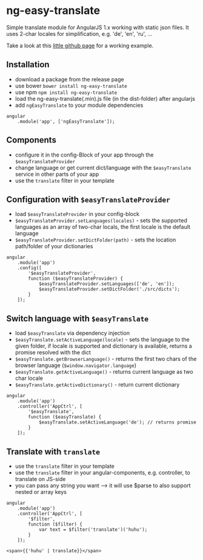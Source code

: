# ng-easy-translate
Simple translate module for AngularJS 1.x working with static json files. It uses 2-char locales for simplification, e.g. 'de', 'en', 'ru', ...

Take a look at this [little github page](http://killercodemonkey.github.io/ng-easy-translate/example/index.html "Little demo") for a working example.

## Installation

- download a package from the release page
- use bower `bower install ng-easy-translate`
- use npm `npm install ng-easy-translate`
- load the ng-easy-translate(.min).js file (in the dist-folder) after angularjs
- add `ngEasyTranslate` to your module dependencies

```
angular
    .module('app', ['ngEasyTranslate']);
```

## Components

- configure it in the config-Block of your app through the `$easyTranslateProvider`
- change language or get current dict/language with the `$easyTranslate` service in other parts of your app
- use the `translate` filter in your template

## Configuration with `$easyTranslateProvider`

- load `$easyTranslateProvider` in your config-block
- `$easyTranslateProvider.setLanguages(locales)` - sets the supported languages as an array of two-char locals, the first locale is the default language
- `$easyTranslateProvider.setDictFolder(path)` - sets the location path/folder of your dictionaries

```
angular
    .module('app')
    .config([
        '$easyTranslateProvider',
        function ($easyTranslateProvider) {
            $easyTranslateProvider.setLanguages(['de', 'en']);
            $easyTranslateProvider.setDictFolder('./src/dicts');
        }
    ]);
```

## Switch language with `$easyTranslate`

- load `$easyTranslate` via dependency injection
- `$easyTranslate.setActiveLanguage(locale)` - sets the language to the given folder, if locale is supported and dictionary is available, returns a promise resolved with the dict
- `$easyTranslate.getBrowserLanguage()` - returns the first two chars of the browser language (`$window.navigator.language`)
- `$easyTranslate.getActiveLanguage()` - returns current language as two char locale
- `$easyTranslate.getActiveDictionary()` - return current dictionary

```
angular
    .module('app')
    .controller('AppCtrl', [
        '$easyTranslate',
        function ($easyTranslate) {
            $easyTranslate.setActiveLanguage('de'); // returns promise
        }
    ]);
```

## Translate with `translate`

- use the `translate` filter in your template
- use the `translate` filter in your angular-components, e.g. controller, to translate on JS-side
- you can pass any string you want --> it will use $parse to also support nested or array keys

```
angular
    .module('app')
    .controller('AppCtrl', [
        '$filter',
        function ($filter) {
            var text = $filter('translate')('huhu');
        }
    ]);
```

```
<span>{{'huhu' | translate}}</span>
```
